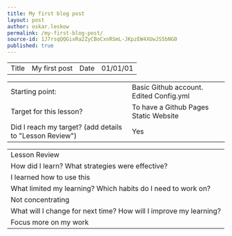 ```yaml
---
title: My first blog post
layout: post
author: oskar.leskow
permalink: /my-first-blog-post/
source-id: 1J7rsqQQGixRa2ZyCBoCxnRSmL-JKpzEW4XUwJS5bNG0
published: true
---
```

<table>
  <tr>
    <td>Title</td>
    <td>My first post</td>
    <td>Date</td>
    <td>01/01/01</td>
  </tr>
</table>


<table>
  <tr>
    <td>Starting point:</td>
    <td>Basic Github account. Edited Config.yml</td>
  </tr>
  <tr>
    <td>Target for this lesson?</td>
    <td>To have a Github Pages Static Website</td>
  </tr>
  <tr>
    <td>Did I reach my target? 
(add details to "Lesson Review")</td>
    <td>Yes</td>
  </tr>
</table>


<table>
  <tr>
    <td>Lesson Review</td>
  </tr>
  <tr>
    <td>How did I learn? What strategies were effective? </td>
  </tr>
  <tr>
    <td>I learned how to use this</td>
  </tr>
  <tr>
    <td>What limited my learning? Which habits do I need to work on? </td>
  </tr>
  <tr>
    <td>Not concentrating</td>
  </tr>
  <tr>
    <td>What will I change for next time? How will I improve my learning?</td>
  </tr>
  <tr>
    <td>Focus more on my work</td>
  </tr>
</table>



